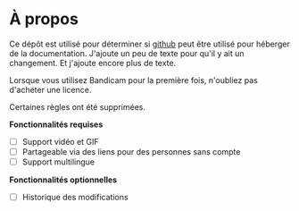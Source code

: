 # À propos

Ce dépôt est utilisé pour déterminer si [github](https://github.com) peut être utilisé pour héberger de la documentation. J'ajoute un peu de texte pour qu'il y ait un changement. Et j'ajoute encore plus de texte.

Lorsque vous utilisez Bandicam pour la première fois, n'oubliez pas d'acheter une licence.

Certaines règles ont été supprimées.

**Fonctionnalités requises**

- [ ] Support vidéo et GIF
- [ ] Partageable via des liens pour des personnes sans compte
- [ ] Support multilingue

**Fonctionnalités optionnelles**
- [ ] Historique des modifications